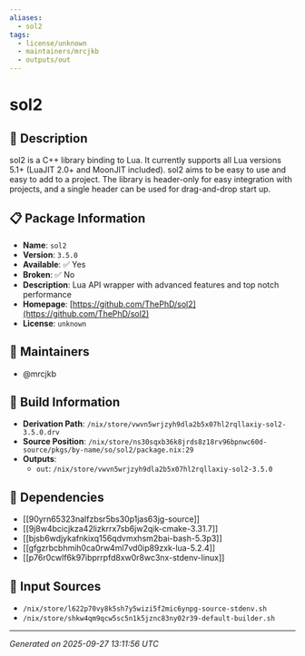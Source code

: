 ```yaml
---
aliases:
  - sol2
tags:
  - license/unknown
  - maintainers/mrcjkb
  - outputs/out
---
```


# sol2

## 📝 Description

sol2 is a C++ library binding to Lua.
It currently supports all Lua versions 5.1+ (LuaJIT 2.0+ and MoonJIT included).
sol2 aims to be easy to use and easy to add to a project.
The library is header-only for easy integration with projects, and a single header can be used for drag-and-drop start up.


## 📋 Package Information

- **Name**: `sol2`
- **Version**: `3.5.0`
- **Available**: ✅ Yes
- **Broken**: ✅ No
- **Description**: Lua API wrapper with advanced features and top notch performance
- **Homepage**: [https://github.com/ThePhD/sol2](https://github.com/ThePhD/sol2)
- **License**: `unknown`
## 👥 Maintainers

- @mrcjkb


## 🔧 Build Information

- **Derivation Path**: `/nix/store/vwvn5wrjzyh9dla2b5x07hl2rqllaxiy-sol2-3.5.0.drv`
- **Source Position**: `/nix/store/ns30sqxb36k8jrds8z18rv96bpnwc60d-source/pkgs/by-name/so/sol2/package.nix:29`
- **Outputs**:
  - `out`:  `/nix/store/vwvn5wrjzyh9dla2b5x07hl2rqllaxiy-sol2-3.5.0`

## 🔗 Dependencies

- [[90yrn65323nalfzbsr5bs30p1jas63jg-source]]
- [[9j8w4bcicjkza42lizkrrx7sb6jw2qik-cmake-3.31.7]]
- [[bjsb6wdjykafnkixq156qdvmxhsm2bai-bash-5.3p3]]
- [[gfgzrbcbhmih0ca0rw4ml7vd0ip89zxk-lua-5.2.4]]
- [[p76r0cwlf6k97ibprrpfd8xw0r8wc3nx-stdenv-linux]]

## 📁 Input Sources

- `/nix/store/l622p70vy8k5sh7y5wizi5f2mic6ynpg-source-stdenv.sh`
- `/nix/store/shkw4qm9qcw5sc5n1k5jznc83ny02r39-default-builder.sh`

---
*Generated on 2025-09-27 13:11:56 UTC*
